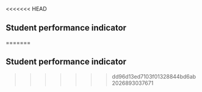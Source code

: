 <<<<<<< HEAD
## Student performance indicator
=======
## Student performance indicator
>>>>>>> dd96d13ed7103f01328844bd6ab2026893037671
